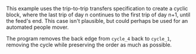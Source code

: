 This example uses the trip-to-trip transfers specification to create a cyclic 
block, where the last trip of day n continues to the first trip of day n+1, 
until the feed's end. This case isn't plausible, but could perhaps be used for
an automated people mover.

The program removes the back edge from `cycle_4` back to `cycle_1`, removing
the cycle while preserving the order as much as possible.
